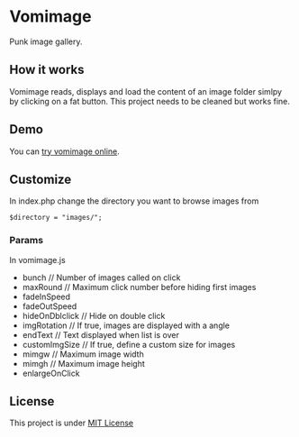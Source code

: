 # Vomimage

Punk image gallery.

## How it works
Vomimage reads, displays and load the content of an image folder simlpy by clicking on a fat button. This project needs to be cleaned but works fine.

## Demo

You can <a href="http://lab.raphaelbastide.com/tools/vomimage/demo/">try vomimage online</a>.

## Customize
In index.php change the directory you want to browse images from

    $directory = "images/";

### Params
In vomimage.js

- bunch // Number of images called on click
- maxRound // Maximum click number before hiding first images
- fadeInSpeed
- fadeOutSpeed
- hideOnDblclick // Hide on double click
- imgRotation // If true, images are displayed with a angle
- endText // Text displayed when list is over
- customImgSize // If true, define a custom size for images
 - mimgw // Maximum image width 
 - mimgh // Maximum image height
 - enlargeOnClick

## License

This project is under <a href="http://raphael.mit-license.org/">MIT License</a>
